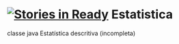 [![Stories in Ready](https://badge.waffle.io/duartedouglas/Estatistica.png?label=ready&title=Ready)](https://waffle.io/duartedouglas/Estatistica)
Estatistica
===========

classe java Estatística descritiva (incompleta)
